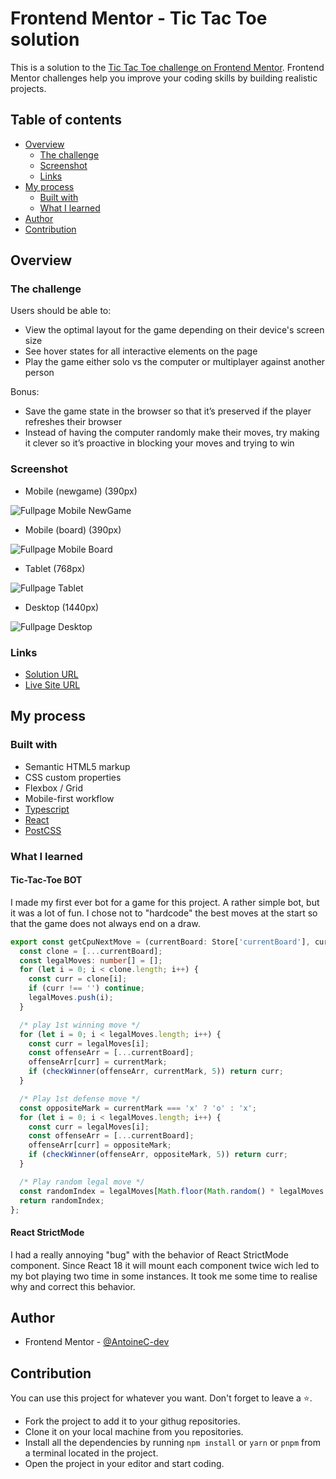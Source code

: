 # Frontend Mentor - Tic Tac Toe solution

This is a solution to the [Tic Tac Toe challenge on Frontend Mentor](https://www.frontendmentor.io/challenges/tic-tac-toe-game-Re7ZF_E2v). Frontend Mentor challenges help you improve your coding skills by building realistic projects.

## Table of contents

- [Overview](#overview)
  - [The challenge](#the-challenge)
  - [Screenshot](#screenshot)
  - [Links](#links)
- [My process](#my-process)
  - [Built with](#built-with)
  - [What I learned](#what-i-learned)
- [Author](#author)
- [Contribution](#contribution)

## Overview

### The challenge

Users should be able to:

- View the optimal layout for the game depending on their device's screen size
- See hover states for all interactive elements on the page
- Play the game either solo vs the computer or multiplayer against another person

Bonus:

- Save the game state in the browser so that it’s preserved if the player refreshes their browser
- Instead of having the computer randomly make their moves, try making it clever so it’s proactive in blocking your moves and trying to win

### Screenshot

- Mobile (newgame) (390px)

![Fullpage Mobile NewGame](./screenshots/mobile_newgame.png)

- Mobile (board) (390px)

![Fullpage Mobile Board](./screenshots/mobile_board.png)

- Tablet (768px)

![Fullpage Tablet](./screenshots/tablet_board.png)

- Desktop (1440px)

![Fullpage Desktop](./screenshots/desktop_board.png)

### Links

- [Solution URL](https://www.frontendmentor.io/solutions/planets-fact-site-react-typescript-postcss-animejs-AqhbRhDKf_)
- [Live Site URL](https://planets-fact-site-acdev.vercel.app/)

## My process

### Built with

- Semantic HTML5 markup
- CSS custom properties
- Flexbox / Grid
- Mobile-first workflow
- [Typescript](https://www.typescriptlang.org/)
- [React](https://react.dev/)
- [PostCSS](https://postcss.org/)

### What I learned

#### Tic-Tac-Toe BOT

I made my first ever bot for a game for this project. A rather simple bot, but it was a lot of fun. I chose not to "hardcode" the best moves at the start so that the game does not always end on a draw.

```ts
export const getCpuNextMove = (currentBoard: Store['currentBoard'], currentMark: Mark) => {
  const clone = [...currentBoard];
  const legalMoves: number[] = [];
  for (let i = 0; i < clone.length; i++) {
    const curr = clone[i];
    if (curr !== '') continue;
    legalMoves.push(i);
  }

  /* play 1st winning move */
  for (let i = 0; i < legalMoves.length; i++) {
    const curr = legalMoves[i];
    const offenseArr = [...currentBoard];
    offenseArr[curr] = currentMark;
    if (checkWinner(offenseArr, currentMark, 5)) return curr;
  }

  /* Play 1st defense move */
  const oppositeMark = currentMark === 'x' ? 'o' : 'x';
  for (let i = 0; i < legalMoves.length; i++) {
    const curr = legalMoves[i];
    const offenseArr = [...currentBoard];
    offenseArr[curr] = oppositeMark;
    if (checkWinner(offenseArr, oppositeMark, 5)) return curr;
  }

  /* Play random legal move */
  const randomIndex = legalMoves[Math.floor(Math.random() * legalMoves.length)];
  return randomIndex;
};
```

#### React StrictMode

I had a really annoying "bug" with the behavior of React StrictMode component. Since React 18 it will mount each component twice wich led to my bot playing two time in some instances. It took me some time to realise why and correct this behavior.

## Author

- Frontend Mentor - [@AntoineC-dev](https://www.frontendmentor.io/profile/AntoineC-dev)

## Contribution

You can use this project for whatever you want. Don't forget to leave a ⭐.

- Fork the project to add it to your githug repositories.
- Clone it on your local machine from you repositories.
- Install all the dependencies by running `npm install` or `yarn` or `pnpm` from a terminal located in the project.
- Open the project in your editor and start coding.
